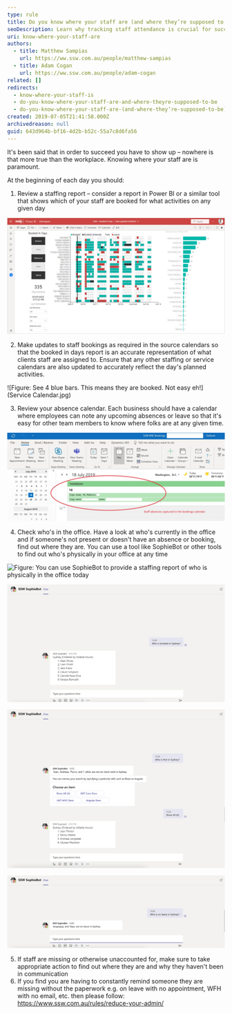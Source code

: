 ```yaml
---
type: rule
title: Do you know where your staff are (and where they’re supposed to be)?
seoDescription: Learn why tracking staff attendance is crucial for success in the workplace and how presence impacts overall performance and productivity.
uri: know-where-your-staff-are
authors:
  - title: Matthew Sampias
    url: https://ww.ssw.com.au/people/matthew-sampias
  - title: Adam Cogan
    url: https://ww.ssw.com.au/people/adam-cogan
related: []
redirects:
  - know-where-your-staff-is
  - do-you-know-where-your-staff-are-and-where-theyre-supposed-to-be
  - do-you-know-where-your-staff-are-(and-where-they’re-supposed-to-be)
created: 2019-07-05T21:41:58.000Z
archivedreason: null
guid: 643d964b-bf16-4d2b-b52c-55a7c8d6fa56
---
```


It's been said that in order to succeed you have to show up – nowhere is that more true than the workplace. Knowing where your staff are is paramount.

<!--endintro-->

At the beginning of each day you should:

1. Review a staffing report – consider a report in Power BI or a similar tool that shows which of your staff are booked for what activities on any given day

![Figure: Green is booked, Black is booked for internal work, and Red is leave](BookedInDays.jpg)

2. Make updates to staff bookings as required in the source calendars so that the booked in days report is an accurate representation of what clients staff are assigned to. Ensure that any other staffing or service calendars are also updated to accurately reflect the day's planned activities.

![Figure: See 4 blue bars. This means they are booked. Not easy eh!](Service Calendar.jpg)

3. Review your absence calendar. Each business should have a calendar where employees can note any upcoming absences or leave so that it's easy for other team members to know where folks are at any given time.

![Figure: Here are the 2 people on leave](absences.jpg)

4. Check who's in the office. Have a look at who's currently in the office and if someone's not present or doesn't have an absence or booking, find out where they are. You can use a tool like SophieBot or other tools to find out who's physically in your office at any time

![Figure: You can use 
            SophieBot to provide a staffing report of who is physically in the office today](SophieBot.jpg)

![Figure: SSW SophieBot to answer “Who is booked? [ANSWER: 6 people]](SophieBot-booked.jpg)

![Figure: SSW SophieBot to answer “Who is free? [ANSWER: 4 people]](SophieBot-free.jpg)

![Figure: SSW SophieBot to answer “Who is on leave? [ANSWER: 2 people]](SophieBot-leave.jpg)

5. If staff are missing or otherwise unaccounted for, make sure to take appropriate action to find out where they are and why they haven't been in communication
6. If you find you are having to constantly remind someone they are missing without the paperwork e.g. on leave with no appointment, WFH with no email, etc. then please follow: <https://www.ssw.com.au/rules/reduce-your-admin/>
